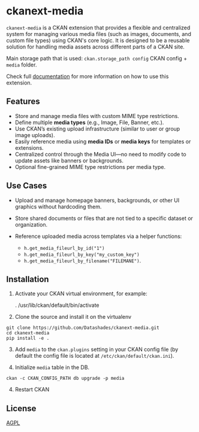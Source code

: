 # ckanext-media

`ckanext-media` is a CKAN extension that provides a flexible and centralized system for managing various media files (such as images, documents, and custom file types) using CKAN's core logic. It is designed to be a reusable solution for handling media assets across different parts of a CKAN site.

Main storage path that is used: `ckan.storage_path config` CKAN config + `media` folder.

Check full [documentation](https://datashades.github.io/ckanext-media/) for more information on how to use this extension.

## Features

- Store and manage media files with custom MIME type restrictions.
- Define multiple **media types** (e.g., Image, File, Banner, etc.).
- Use CKAN’s existing upload infrastructure (similar to user or group image uploads).
- Easily reference media using **media IDs** or **media keys** for templates or extensions.
- Centralized control through the Media UI—no need to modify code to update assets like banners or backgrounds.
- Optional fine-grained MIME type restrictions per media type.

## Use Cases

- Upload and manage homepage banners, backgrounds, or other UI graphics without hardcoding them.
- Store shared documents or files that are not tied to a specific dataset or organization.
- Reference uploaded media across templates via a helper functions:

    * `h.get_media_fileurl_by_id("1")`
    * `h.get_media_fileurl_by_key("my_custom_key")`
    * `h.get_media_fileurl_by_filename("FILEMANE")`.

## Installation

1. Activate your CKAN virtual environment, for example:

     . /usr/lib/ckan/default/bin/activate

2. Clone the source and install it on the virtualenv
```
git clone https://github.com/Datashades/ckanext-media.git
cd ckanext-media
pip install -e .
```
3. Add `media` to the `ckan.plugins` setting in your CKAN
   config file (by default the config file is located at
   `/etc/ckan/default/ckan.ini`).

3. Initialize `media` table in the DB.
```
ckan -c CKAN_CONFIG_PATH db upgrade -p media
```

4. Restart CKAN

## License

[AGPL](https://www.gnu.org/licenses/agpl-3.0.en.html)

